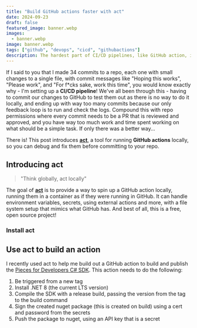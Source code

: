 ```yaml
---
title: "Build GitHub actions faster with act"
date: 2024-09-23
draft: false
featured_image: banner.webp
images: 
  - banner.webp
image: banner.webp
tags: ["github", "devops", "cicd", "githubactions"]
description: The hardest part of CI/CD pipelines, like GitHub action, is not being able to easily run your workflows locally to debug them. This post shows you how to use act to run GitHub actions locally so you can debug before raising a PR.
---
```


If I said to you that I made 34 commits to a repo, each one with small changes to a single file, with commit messages like "Hoping this works", "Please work", and "For f*cks sake, work this time", you would know exactly why - I'm setting up a **CI/CD pipeline**! We've all been through this - having to commit our changes to GitHub to test them out as there is no way to do it locally, and ending up with way too many commits because our only feedback loop is to run and check the logs. Compound this with repo permissions where every commit needs to be a PR that is reviewed and approved, and you have way too much work and time spent working on what should be a simple task. If only there was a better way...

There is! This post introduces [**act**](https://nektosact.com/introduction.html), a tool for running **GitHub actions** locally, so you can debug and fix them before committing to your repo.

## Introducing act

> "Think globally, act locally"

The goal of [**act**](https://nektosact.com/introduction.html) is to provide a way to spin up a GitHub action locally, running them in a container as if they were running in GitHub. It can handle environment variables, secrets, using external actions and more, with a file system setup that mimics what GitHub has. And best of all, this is a free, open source project!

### Install act



## Use act to build an action

I recently used act to help me build out a GitHub action to build and publish the [Pieces for Developers C# SDK](https://github.com/pieces-app/pieces-os-client-sdk-for-csharp). This action needs to do the following:

1. Be triggered from a new tag
1. Install .NET 8 (the current LTS version)
1. Compile the SDK with a release build, passing the version from the tag to the build command
1. Sign the created nuget package (this is created on build) using a cert and password from the secrets
1. Push the package to nuget, using an API key that is a secret
